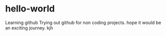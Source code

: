 # hello-world
Learning github 
Trying out github for non coding projects. hope it would be an exciting journey.
kjh
